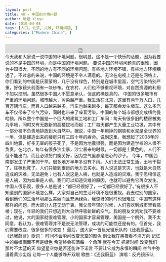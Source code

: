 ```yaml
---
layout: post
title: 40 - 中国的环境问题
author: 昕煜 Xinyu
date: 2010-04-08
tags: [人口, 北京, 灾难, 环境问题, ]
categories: ["Modern China", ]
---
```


<iframe src="https://archive.org/embed/slowchinese_201909/Slow_Chinese_040.mp3" width="500" height="30" frameborder="0" webkitallowfullscreen="true" mozallowfullscreen="true" allowfullscreen></iframe>
今天我和大家说一说中国的环境问题。很明显，这不是一个快乐的话题，因为我要说的不是中国的环境，而是中国的环境问题。
要说中国的环境问题真的很难，因为中国很大，不同的地方有不同的环境问题。有些地方环境不错，有些地方环境糟透了。不过总的来说，中国的环境是不令人满意的。无论在电视上还是在网络上，你们看到的中国是灰蒙蒙的，几乎没有绿色，特别是在城市里面，空气污染特别严重，好像镜头前面有一块纱布。在农村，人们也不够重视环境，对自然资源的利用不加以控制。虽然很多中国人不愿意承认，但这的确是真的。
中国的很多城市有严重的环境问题。城市越大，污染越严重。我生活在北京，这里有两千万人口，几百万辆汽车，而且人口越来越多，汽车也越来越多，每天都会发生堵车。这么多汽车不仅带来了空气污染，同时也带来了噪音污染。中国的每个城市都想变成纽约曼哈顿，所以整个中国是一个巨大的建筑工地和工厂车间：每天有很多旧的楼房被夷为平地，同时又有无数新的高楼拔地而起；工厂每天都产生大量工业垃圾，其中有一部分被不负责地排放到大自然中。据说，中国一年用掉的钢铁和水泥是全世界的一半，但是建造出来的楼房只有三四十年的寿命。说到这里，我想起了2008年的四川地震，好多无辜的孩子死了，不是因为地震很强，而是因为建造学校的人很不负责。在北京，每年有很多沙尘暴，沙尘暴来的时候，一切都是土黄色的。人们不但不能出门，而且必须把门窗关好，因为空气里都是恶心的沙子。
今年，中国西南部发生了严重的干旱。很多地方半年多没有下雨。人们无法正常生活，土地干裂了，庄稼也死了。人们只能到很远的地方去买水。有人说这是天灾，也就是大自然造成的灾难，无法避免；也有人说这是人祸，也就是人造成的灾难。我宁愿相信这是人祸，因为如果是人祸，我们可以知道灾难的原因，也就可以避免它再次发生。
中国人很乐观，很多人总是说：“都已经很好了，一切都已经很好了。”有很多人不知道别的国家环境怎么样，大家对自己的生活环境不是很重视。我去过别的国家，看到他们的生活环境那么美丽而且充满绿色，我惊讶的同时也很难过：中国有这样那样的问题，而大部分人还无动于衷。我父母年轻的时候，人们喜欢到城市里看高楼；现在，年轻的我们只想逃到大自然呼吸新鲜的空气。我的朋友文凯劝我不要难过，他说，大的国家就很难管理，小的国家才容易管理，美国是一个例外。我不太同意，我认为，很难管理并不是说无法管理，成功的可能性还是有的。但首先，我们需要改变，很多很多的改变！
最后，送大家一首反光镜乐队的《还我蔚蓝》。
《还我蔚蓝》歌词：
时间不会瞬间改变天空的颜色
别让我在黑夜看不清方向
记忆中的每幅画面不再是绿色
希望终会布满每一个角落
就在今天 抓紧时间
改变我们那片不太蓝的天
仰望星空你是否还能许下诺言
不要让它成为永恒的瞬间
空气中弥漫着黄沙尘烟
让每一个人能够睁开双眼
歌曲：《还我蔚蓝》
演唱：反光镜乐队

